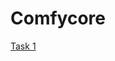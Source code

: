 # Comfycore

[Task 1](https://www.figma.com/design/kZ32LwDqNHaloMOt89KJTY/Task-1?node-id=1-1948&t=bMrbpCgb6xz2spKm-0)

